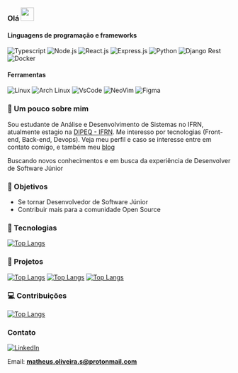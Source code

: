 ### Olá <img src="https://raw.githubusercontent.com/MartinHeinz/MartinHeinz/master/wave.gif" width="30px">

#### Linguagens de programação e frameworks

![Typescript](https://img.shields.io/badge/TypeScript-007ACC?style=for-the-badge&logo=typescript&logoColor=white)
![Node.js](https://img.shields.io/badge/Node.js-339933?style=for-the-badge&logo=nodedotjs&logoColor=white)
![React.js](https://img.shields.io/badge/React-20232A?style=for-the-badge&logo=react&logoColor=61DAFB)
![Express.js](https://img.shields.io/badge/Express.js-000000?style=for-the-badge&logo=express&logoColor=white)
![Python](https://img.shields.io/badge/Python-FFD43B?style=for-the-badge&logo=python&logoColor=blue)
![Django Rest](https://img.shields.io/badge/django%20rest-ff1709?style=for-the-badge&logo=django&logoColor=white)
![Docker](https://img.shields.io/badge/Docker-2CA5E0?style=for-the-badge&logo=docker&logoColor=white)

#### Ferramentas

![Linux](https://img.shields.io/badge/Linux-FCC624?style=for-the-badge&logo=linux&logoColor=black)
![Arch Linux](https://img.shields.io/badge/Arch_Linux-1793D1?style=for-the-badge&logo=arch-linux&logoColor=white)
![VsCode](https://img.shields.io/badge/Visual_Studio_Code-0078D4?style=for-the-badge&logo=visual%20studio%20code&logoColor=white)
![NeoVim](https://img.shields.io/badge/NeoVim-%2357A143.svg?&style=for-the-badge&logo=neovim&logoColor=white)
![Figma](https://img.shields.io/badge/Figma-F24E1E?style=for-the-badge&logo=figma&logoColor=white)

### :notebook: Um pouco sobre mim

Sou estudante de Análise e Desenvolvimento de Sistemas no IFRN, atualmente estagio na [DIPEQ - IFRN](https://dipeq.cnat.ifrn.edu.br/). Me interesso por tecnologias (Front-end, Back-end, Devops). Veja meu perfil e caso se interesse entre em contato comigo, e também meu [blog](https://matheusinit.vercel.app/)

Buscando novos conhecimentos e em busca da experiência de Desenvolver de Software Júnior

### :dart: Objetivos

 - Se tornar Desenvolvedor de Software Júnior
 - Contribuir mais para a comunidade Open Source

### :wrench: Tecnologias

[![Top Langs](https://github-readme-stats.vercel.app/api/top-langs/?username=matheusinit&layout=compact&theme=dark)](https://github.com/anuraghazra/github-readme-stats)

### :blue_book: Projetos

[![Top Langs](https://github-readme-stats.vercel.app/api/pin/?username=matheusinit&repo=blog&theme=dark)](https://github.com/matheusinit/blog)
[![Top Langs](https://github-readme-stats.vercel.app/api/pin/?username=matheusinit&repo=LembrarMe&theme=dark)](https://github.com/matheusinit/LembrarMe)
[![Top Langs](https://github-readme-stats.vercel.app/api/pin/?username=matheusinit&repo=files-manager-frontend&theme=dark)](https://github.com/matheusinit/files-manager-frontend)

### :computer: Contribuições

[![Top Langs](https://github-readme-stats.vercel.app/api/pin/?username=lbenie&repo=reading-time-estimator&theme=dark)](https://github.com/lbenie/reading-time-estimator)
  
### Contato

[![LinkedIn](https://img.shields.io/badge/LinkedIn-0077B5?style=for-the-badge&logo=linkedin&logoColor=white)](https://www.linkedin.com/in/matheus-silva13/)

Email: **matheus.oliveira.s@protonmail.com**
